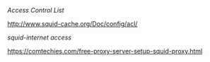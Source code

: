 _Access Control List_

http://www.squid-cache.org/Doc/config/acl/

_squid-internet access_

https://comtechies.com/free-proxy-server-setup-squid-proxy.html


